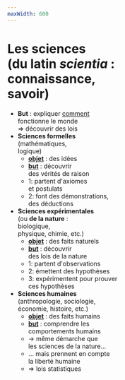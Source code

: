 ```yaml
---
maxWidth: 600
---
```

# **Les sciences <br> (du latin *scientia* : <br> connaissance, <br> savoir)** <!--fold-->
- **But** : expliquer <u>comment</u> <br> fonctionne le monde <br> => découvrir des lois
- **Sciences formelles** <br> (mathématiques, <br> logique) <!--fold-->
  - **<u>objet</u>** : des idées
  - **<u>but</u>** : découvrir <br>des vérités de raison
  - 1: partent d'axiomes <br>et postulats
  - 2: font des démonstrations,<br> des déductions
- **Sciences expérimentales** <br> (ou **de la nature** : <br> biologique, <br> physique, chimie, etc.) <!--fold-->
    - **<u>objet</u>** : des faits naturels
    - **<u>but</u>** : découvrir <br>des lois de la nature
    - 1: partent d'observations
    - 2: émettent des hypothèses
    - 3: expérimentent pour prouver <br>ces hypothèses
- **Sciences humaines** <br> (anthropologie, sociologie,<br> économie, histoire, etc.) <!--fold-->
    - **<u>objet</u>** : des faits humains
    - **<u>but</u>** : comprendre les<br> comportements humains
    - → même démarche que <br>les sciences de la nature...
    - ... mais prennent en compte <br>la liberté humaine
    - => lois statistiques